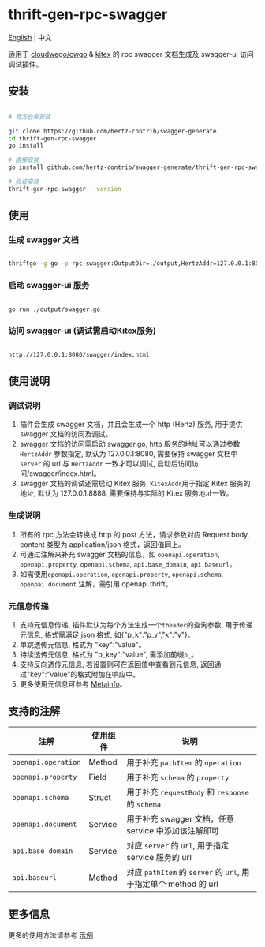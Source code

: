 # thrift-gen-rpc-swagger

[English](README.md) | 中文

适用于 [cloudwego/cwgo](https://github.com/cloudwego/cwgo) & [kitex](https://github.com/cloudwego/kitex) 的 rpc swagger 文档生成及 swagger-ui 访问调试插件。

## 安装

```sh

# 官方仓库安装

git clone https://github.com/hertz-contrib/swagger-generate
cd thrift-gen-rpc-swagger
go install

# 直接安装
go install github.com/hertz-contrib/swagger-generate/thrift-gen-rpc-swagger@latest

# 验证安装
thrift-gen-rpc-swagger --version
```

## 使用

### 生成 swagger 文档

```sh

thriftgo -g go -p rpc-swagger:OutputDir=./output,HertzAddr=127.0.0.1:8080,KitexAddr=127.0.0.1:8888 hello.thrift

```
### 启动 swagger-ui 服务

```sh

go run ./output/swagger.go

```

### 访问 swagger-ui (调试需启动Kitex服务)

```sh

http://127.0.0.1:8080/swagger/index.html
```

## 使用说明

### 调试说明
1. 插件会生成 swagger 文档，并且会生成一个 http (Hertz) 服务, 用于提供 swagger 文档的访问及调试。
2. swagger 文档的访问需启动 swagger.go, http 服务的地址可以通过参数 `HertzAddr` 参数指定, 默认为 127.0.0.1:8080, 需要保持 swagger 文档中 `server` 的 url 与 `HertzAddr` 一致才可以调试, 启动后访问访问/swagger/index.html。
3. swagger 文档的调试还需启动 Kitex 服务, `KitexAddr`用于指定 Kitex 服务的地址, 默认为 127.0.0.1:8888, 需要保持与实际的 Kitex 服务地址一致。

### 生成说明
1. 所有的 rpc 方法会转换成 http 的 post 方法，请求参数对应 Request body, content 类型为 application/json 格式，返回值同上。
2. 可通过注解来补充 swagger 文档的信息，如 `openapi.operation`, `openapi.property`, `openapi.schema`, `api.base_domain`, `api.baseurl`。
3. 如需使用`openapi.operation`, `openapi.property`, `openapi.schema`, `openpai.document` 注解，需引用 openapi.thrift。

### 元信息传递
1. 支持元信息传递, 插件默认为每个方法生成一个`theader`的查询参数, 用于传递元信息, 格式需满足 json 格式, 如{"p_k":"p_v","k":"v"}。
2. 单跳透传元信息, 格式为 "key":"value"。
3. 持续透传元信息, 格式为 "p_key":"value", 需添加前缀`p_`。
4. 支持反向透传元信息, 若设置则可在返回值中查看到元信息, 返回通过"key":"value"的格式附加在响应中。
5. 更多使用元信息可参考 [Metainfo](https://www.cloudwego.io/zh/docs/kitex/tutorials/advanced-feature/metainfo/)。

## 支持的注解

| 注解                  | 使用组件    | 说明                                                    |  
|---------------------|---------|-------------------------------------------------------|
| `openapi.operation` | Method  | 用于补充 `pathItem` 的 `operation`                         |
| `openapi.property`  | Field   | 用于补充 `schema` 的 `property`                            |
| `openapi.schema`    | Struct  | 用于补充 `requestBody` 和 `response` 的 `schema`            |
| `openapi.document`  | Service | 用于补充 swagger 文档，任意 service 中添加该注解即可                   |
| `api.base_domain`   | Service | 对应 `server` 的 `url`, 用于指定 service 服务的 url             |
| `api.baseurl`       | Method  | 对应 `pathItem` 的 `server` 的 `url`, 用于指定单个 method 的 url |

## 更多信息

更多的使用方法请参考 [示例](example/hello.thrift)




